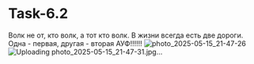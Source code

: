 # Task-6.2
Волк не от, кто волк, а тот кто волк. 
В жизни всегда есть две дороги. Одна - первая, другая - вторая
АУФ!!!!!!
![photo_2025-05-15_21-47-26](https://github.com/user-attachments/assets/aae58bc0-9af1-4559-b54b-78e39c5dbee2)
![Uploading photo_2025-05-15_21-47-31.jpg…]()

